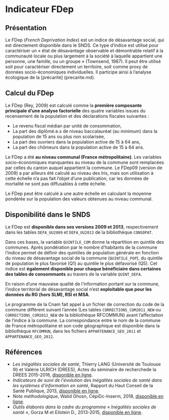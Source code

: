 # Indicateur FDep
<!-- SPDX-License-Identifier: MPL-2.0 -->

## Présentation

Le FDep (*French Deprivation Index*) est un indice de désavantage social, qui est directement disponible dans le SNDS. Ce type d’indice est utilisé pour caractériser un « état de désavantage observable et démontrable relatif à la communauté locale ou plus largement à la société à laquelle appartient une personne, une famille, ou un groupe » (Townsend, 1987). Il peut être utilisé soit pour caractériser directement un territoire, soit comme proxy de données socio-économiques individuelles.  Il participe ainsi à l’analyse écologique de la [précarité] (precarite.md).

## Calcul du FDep

Le FDep (Rey, 2009) est calculé comme la **première composante principale d’une analyse factorielle** des quatre variables issues du recensement de la population et des déclarations fiscales suivantes :

* Le revenu fiscal médian par unité de consommation,
* La part des diplômé.e.s de niveau baccalauréat (au minimum) dans la population de 15 ans ou plus non scolarisée,
* La part des ouvriers dans la population active de 15 à 64 ans,
* La part des chômeurs dans la population active de 15 à 64 ans.

Le FDep a été **au niveau communal (France métropolitaine)**. Les variables socio-économiques manquantes au niveau de la commune sont remplacées par celles du canton auquel appartient la commune. Le FDep09 (version de 2009) a par ailleurs été calculé au niveau des Iris, mais son utilisation à cette échelle n’a pas fait l’objet d’une publication, car les données de mortalité ne sont pas diffusables à cette échelle. 

Le FDep peut être calculé à une autre échelle en calculant la moyenne pondérée sur la population des valeurs obtenues au niveau communal.



## Disponibilité dans le SNDS

Le FDep est **disponible dans ses versions 2009 et 2013**, respectivement dans les tables `DEFA_UU2009` et `DEFA_UU2013` de la bibliothèque `CONSOPAT`.

Dans ces bases, la variable `QUINTILE_COM` donne la répartition en quintile des communes. Après pondération par le nombre d’habitants de la commune l’indice permet de définir des quintiles de population générale en fonction du niveau de désavantage social de la commune (`QUINTILE_POP`), du quintile de population le plus favorisé (Q1) au quintile le plus défavorisé (Q5). Cet indice est **également disponible pour chaque bénéficiaire dans certaines des tables de consommants** au travers de la variable `QUINT_DEFA`.

En raison d’une mauvaise qualité de l’information portant sur la commune, l’indice territorial de désavantage social n’est **exploitable que pour les données du RG (hors SLM), RSI et MSA**. 

Le programme de la Cnam fait appel à un fichier de correction du code de la commune différent suivant l’année (Les tables `CORRECTIONS_COM2011_NEW` ou `CORRECTIONS_COM2012_NEW` de la bibliothèque RFCOMMUN) avant l’affectation de l’indice à la commune. La correspondance entre le nom de la commune de France métropolitaine et son code géographique est disponible dans la bibliothèque `RFCOMMUN`, dans les fichiers `APPARTENANCE_GEO_2011` et `APPARTENANCE_GEO_2012`.



## Références
- *Les inégalités sociales de santé*, Thierry LANG (Université de Toulouse III) et Valérie ULRICH (DREES), Actes du séminaire de recherchede la DREES 2015-2016, [disponible en ligne](https://drees.solidarites-sante.gouv.fr/IMG/pdf/ouvrage_actes_seminaire_iss_pour_bat_cabinet_-_web.pdf).
- *Indicateurs de suivi de l'évolution des inégalités sociales de santé dans les systèmes d'information en santé*, Rapport du Haut Conseil de la Santé Publique, 2013, [disponible en ligne](https://www.hcsp.fr/Explore.cgi/Telecharger?NomFichier=hcspr20130619_indicateurinegalitesocialesante.pdf).
- *Note méthodologique*, Walid Ghosn, CépiDc-Inserm, 2018, [disponible en ligne](https://cepidc.inserm.fr/sites/default/files/2019-02/Note_indices_socioeco.pdf).
- *Outils élaborés dans la cadre du programme « Inégalités sociales de santé »*, Gorza M et  Eilstein D., 2013-2015, [disponible en ligne](https://www.santepubliquefrance.fr/docs/outils-elabores-dans-la-cadre-du-programme-inegalites-sociales-de-sante-2013-2015-fiches-variables-socioeconomiques-fiches-indices-de).

